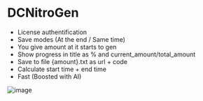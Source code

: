 # DCNitroGen
+ License authentification
+ Save modes (At the end / Same time)
+ You give amount at it starts to gen
+ Show progress in title as % and current_amount/total_amount
+ Save to file {amount}.txt as url + code
+ Calculate start time + end time
+ Fast (Boosted with AI)

![image](https://user-images.githubusercontent.com/120246386/236279360-6adfeddc-209d-4159-a24b-4970b4d30885.png)
